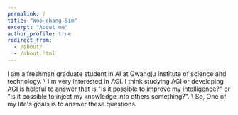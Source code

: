 ```yaml
---
permalink: /
title: "Woo-chang Sim"
excerpt: "About me"
author_profile: true
redirect_from: 
  - /about/
  - /about.html
---
```


I am a freshman graduate student in AI at Gwangju Institute of science and technology. \\
I'm very interested in AGI. I think studying AGI or developing AGI is helpful to answer that is "Is it possible to improve my intelligence?" or "Is it possible to inject my knowledge into others something?".  \\
So, One of my life's goals is to answer these questions. 
